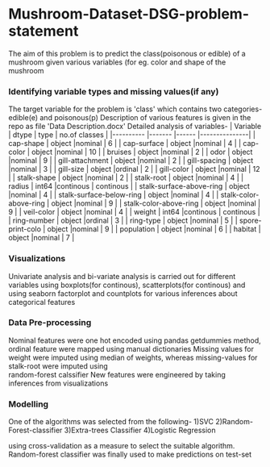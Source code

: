 # Mushroom-Dataset-DSG-problem-statement
The aim of this problem is to predict the class(poisonous or edible) of a mushroom given various variables (for eg. color and shape of the mushroom

### Identifying variable types and missing values(if any)
The target variable for the problem is 'class' which contains two categories- edible(e) and poisonous(p)
Description of various features is given in the repo as file 'Data Description.docx'
Detailed analysis of variables-
| Variable                   | dtype  | type     | no.of classes |
|----------                  |------- |------    |---------------|
| cap-shape                  | object |nominal   |  6            |
| cap-surface                | object |nominal   |  4            |
| cap-color                  | object |nominal   |  10           |
| bruises                    | object |nominal   |  2            |
| odor                       | object |nominal   |  9            |
| gill-attachment            | object |nominal   |  2            |
| gill-spacing               | object |nominal   |  3            |
| gill-size                  | object |ordinal   |  2            |
| gill-color                 | object |nominal   |  12           |
| stalk-shape                | object |nominal   |  2            |
| stalk-root                 | object |nominal   |  4            |
| radius                     | int64  |continous |  continous    |
| stalk-surface-above-ring   | object |nominal   |  4            |
| stalk-surface-below-ring   | object |nominal   |  4            |
| stalk-color-above-ring     | object |nominal   |  9            |
| stalk-color-above-ring     | object |nominal   |  9            |
| veil-color                 | object |nominal   |  4            |
| weight                     | int64  |continous |  continous    |
| ring-number                | object |ordinal   |  3            |
| ring-type                  | object |nominal   |  5            |
| spore-print-colo           | object |nominal   |  9            |
| population                 | object |nominal   |  6            |
| habitat                    | object |nominal   |  7            |

### Visualizations
Univariate analysis and bi-variate analysis is carried out for different variables using boxplots(for continous), scatterplots(for continous) and using seaborn factorplot and countplots for various inferences about  categorical features

### Data Pre-processing
Nominal features were one hot encoded using pandas getdummies method, ordinal feature were mapped using manual dictionaries
Missing values for weight were imputed using median of weights, whereas missing-values for stalk-root were imputed using<br> random-forest calssifier
New features were engineered by taking inferences from visualizations

### Modelling
One of the algorithms was selected from the following-
1)SVC
2)Random-Forest-classifier
3)Extra-trees Classifier
4)Logistic Regression

using cross-validation as a measure to select the suitable algorithm.
Random-forest classifier was finally used to make predictions on test-set





